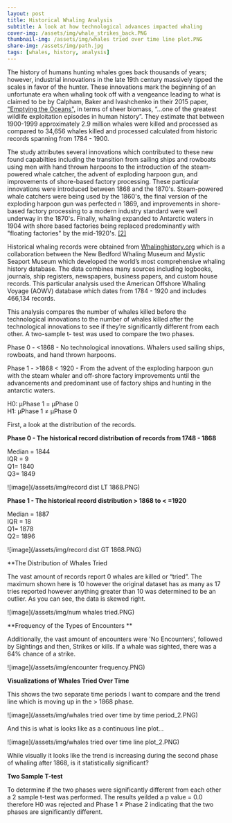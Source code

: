 ```yaml
---
layout: post
title: Historical Whaling Analysis
subtitle: A look at how technological advances impacted whaling
cover-img: /assets/img/whale_strikes_back.PNG
thumbnail-img: /assets/img/whales tried over time line plot.PNG
share-img: /assets/img/path.jpg
tags: [whales, history, analysis]
---
```

The history of humans hunting whales goes back thousands of years; however, industrial innovations in the late 19th century massively tipped the scales in favor of the hunter. These innovations mark the beginning of an unfortunate era when whaling took off with a vengeance leading to what is claimed to be by Calpham, Baker and Ivashchenko in their 2015 paper, ["Emptying the Oceans",](https://pdfs.semanticscholar.org/301b/305d818d375c69e478dd502c18b52e88cd82.pdf?_ga=2.60799791.387049218.1609997617-375080215.1609997617) in terms of sheer biomass, “...one of the greatest wildlife exploitation episodes in human history”. They estimate that between 1900-1999 approximately 2.9 million whales were killed and processed as compared to 34,656 whales killed and processed calculated from historic records spanning from 1784 - 1900.  

The study attributes several innovations which contributed to these new found capabilties including the transition from sailing ships and rowboats using men with hand thrown harpoons to the introduction of the steam-powered whale catcher, the advent of exploding harpoon gun, and improvements of shore-based factory processing.  These particular innovations were introduced between 1868 and the 1870's. Steam-powered whale catchers were being used by the 1860's, the final version of the exploding harpoon gun was perfected n 1869, and improvements in shore-based factory processing to a modern industry standard were well underway in the 1870's. Finally, whaling expanded to Antarctic waters in 1904 with shore based factories being replaced predominantly with "floating factories" by the mid-1920's. [[2]](https://pdfs.semanticscholar.org/301b/305d818d375c69e478dd502c18b52e88cd82.pdf?_ga=2.60799791.387049218.1609997617-375080215.1609997617) 
 
Historical whaling records were obtained from [Whalinghistory.org](https://whalinghistory.org/av/) which is a collaboration between the New Bedford Whaling Museum and Mystic Seaport Museum which developed the world’s most comprehensive whaling history database. The data combines many sources including logbooks, journals, ship registers, newspapers, business papers, and custom house records. This particular analysis used the American Offshore Whaling Voyage (AOWV) database which dates from 1784 - 1920 and includes 466,134 records.  

This analysis compares the number of whales killed before the technological innovations to the number of whales killed after the technological innovations to see if they’re significantly different from each other. A two-sample t- test was used to compare the two phases.

Phase 0 - <1868 - No technological innovations.  Whalers used sailing ships, rowboats, and  hand thrown harpoons. 

Phase 1 - >1868 < 1920 -  From the advent of the exploding harpoon gun with the steam whaler and off-shore factory improvements until the advancements and predominant use of factory ships and hunting in the antarctic waters.


H0:  μPhase 1 = μPhase 0<br /> 
H1:  μPhase 1 ≠ μPhase 0

First, a look at the distribution of the records.

**Phase 0 - The historical record distribution of records from 1748 - 1868**

Median = 1844 <br /> 
IQR = 9 <br />
Q1= 1840   <br /> 
Q3= 1849  <br /> 

![image](/assets/img/record dist LT 1868.PNG)

**Phase 1 - The historical record distribution > 1868 to < =1920**

Median = 1887 <br /> 
IQR = 18 <br/>
Q1= 1878 <br /> 
Q2= 1896 <br /> 

![image](/assets/img/record dist GT 1868.PNG)

**The Distribution of Whales Tried <br />

The vast amount of records report 0 whales are killed or “tried”.  The maximum shown here is 10 however the original dataset has as many as 17 tries reported however anything greater than 10 was determined to be an outlier. As you can see, the data is skewed right.

![image](/assets/img/num whales tried.PNG)

**Frequency of the Types of Encounters ** <br />

Additionally, the vast amount of encounters were 'No Encounters', followed by Sightings and then, Strikes or kills. If a whale was sighted, there was a 64% chance of a strike.

![image](/assets/img/encounter frequency.PNG)

**Visualizations of Whales Tried Over Time** <br />

This shows the two separate time periods I want to compare and the trend line which is moving up in the > 1868 phase.

![image](/assets/img/whales tried over time by time period_2.PNG)

And this is what is looks like as a continuous line plot...

![image](/assets/img/whales tried over time line plot_2.PNG)

While visually it looks like the trend is increasing during the second phase of whaling after 1868, is it statistically significant? <br/>

**Two Sample T-test**

To determine if the two phases were significantly different from each other a 2 sample t-test was performed. The results yeilded a p value = 0.0 therefore H0 was rejected and Phase 1 ≠ Phase 2 indicating that the two phases are significantly different.






